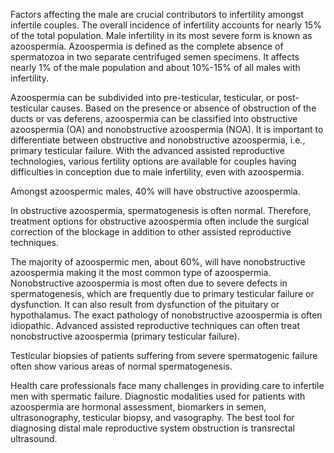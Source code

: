 Factors affecting the male are crucial contributors to infertility amongst infertile couples. The overall incidence of infertility accounts for nearly 15% of the total population. Male infertility in its most severe form is known as azoospermia. Azoospermia is defined as the complete absence of spermatozoa in two separate centrifuged semen specimens. It affects nearly 1% of the male population and about 10%-15% of all males with infertility.

Azoospermia can be subdivided into pre-testicular, testicular, or post-testicular causes. Based on the presence or absence of obstruction of the ducts or vas deferens, azoospermia can be classified into obstructive azoospermia (OA) and nonobstructive azoospermia (NOA). It is important to differentiate between obstructive and nonobstructive azoospermia, i.e., primary testicular failure. With the advanced assisted reproductive technologies, various fertility options are available for couples having difficulties in conception due to male infertility, even with azoospermia.

Amongst azoospermic males, 40% will have obstructive azoospermia.

In obstructive azoospermia, spermatogenesis is often normal. Therefore, treatment options for obstructive azoospermia often include the surgical correction of the blockage in addition to other assisted reproductive techniques.

The majority of azoospermic men, about 60%, will have nonobstructive azoospermia making it the most common type of azoospermia. Nonobstructive azoospermia is most often due to severe defects in spermatogenesis, which are frequently due to primary testicular failure or dysfunction. It can also result from dysfunction of the pituitary or hypothalamus. The exact pathology of nonobstructive azoospermia is often idiopathic. Advanced assisted reproductive techniques can often treat nonobstructive azoospermia (primary testicular failure).

Testicular biopsies of patients suffering from severe spermatogenic failure often show various areas of normal spermatogenesis.

Health care professionals face many challenges in providing care to infertile men with spermatic failure. Diagnostic modalities used for patients with azoospermia are hormonal assessment, biomarkers in semen, ultrasonography, testicular biopsy, and vasography. The best tool for diagnosing distal male reproductive system obstruction is transrectal ultrasound.